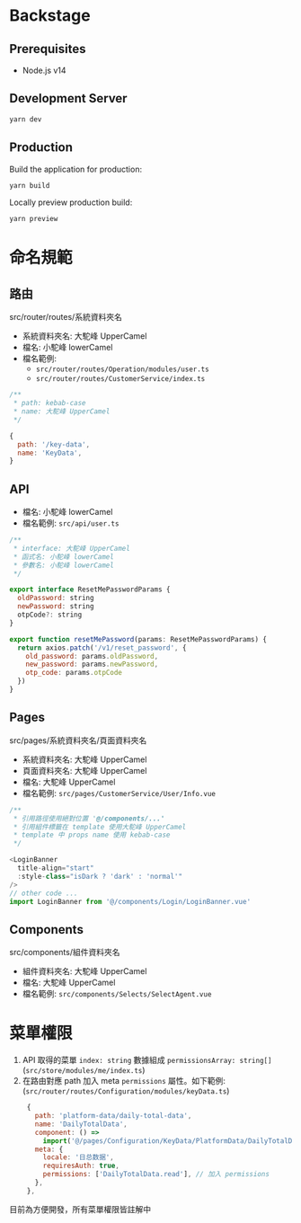# Backstage

## Prerequisites

- Node.js v14

## Development Server

```bash
yarn dev
```

## Production

Build the application for production:

```bash
yarn build
```

Locally preview production build:

```bash
yarn preview
```

# 命名規範

## 路由

src/router/routes/系統資料夾名

- 系統資料夾名: 大駝峰 UpperCamel
- 檔名: 小駝峰 lowerCamel
- 檔名範例:
  - `src/router/routes/Operation/modules/user.ts`
  - `src/router/routes/CustomerService/index.ts`

```javascript
/**
 * path: kebab-case
 * name: 大駝峰 UpperCamel
 */

{
  path: '/key-data',
  name: 'KeyData',
}
```

## API

- 檔名: 小駝峰 lowerCamel
- 檔名範例: `src/api/user.ts`

```javascript
/**
 * interface: 大駝峰 UpperCamel
 * 函式名: 小駝峰 lowerCamel
 * 參數名: 小駝峰 lowerCamel
 */

export interface ResetMePasswordParams {
  oldPassword: string
  newPassword: string
  otpCode?: string
}

export function resetMePassword(params: ResetMePasswordParams) {
  return axios.patch('/v1/reset_password', {
    old_password: params.oldPassword,
    new_password: params.newPassword,
    otp_code: params.otpCode
  })
}
```

## Pages

src/pages/系統資料夾名/頁面資料夾名

- 系統資料夾名: 大駝峰 UpperCamel
- 頁面資料夾名: 大駝峰 UpperCamel
- 檔名: 大駝峰 UpperCamel
- 檔名範例: `src/pages/CustomerService/User/Info.vue`

```javascript
/**
 * 引用路徑使用絕對位置 '@/components/...'
 * 引用組件標籤在 template 使用大駝峰 UpperCamel
 * template 中 props name 使用 kebab-case
 */

<LoginBanner
  title-align="start"
  :style-class="isDark ? 'dark' : 'normal'"
/>
// other code ...
import LoginBanner from '@/components/Login/LoginBanner.vue'
```

## Components

src/components/組件資料夾名

- 組件資料夾名: 大駝峰 UpperCamel
- 檔名: 大駝峰 UpperCamel
- 檔名範例: `src/components/Selects/SelectAgent.vue`

# 菜單權限

1. API 取得的菜單 `index: string` 數據組成 `permissionsArray: string[]`
   (`src/store/modules/me/index.ts`)
2. 在路由對應 path 加入 meta `permissions` 屬性。如下範例:
   (`src/router/routes/Configuration/modules/keyData.ts`)
   ```javascript
    {
      path: 'platform-data/daily-total-data',
      name: 'DailyTotalData',
      component: () =>
        import('@/pages/Configuration/KeyData/PlatformData/DailyTotalData.vue'),
      meta: {
        locale: '日总数据',
        requiresAuth: true,
        permissions: ['DailyTotalData.read'], // 加入 permissions
      },
    },
   ```

目前為方便開發，所有菜單權限皆註解中
